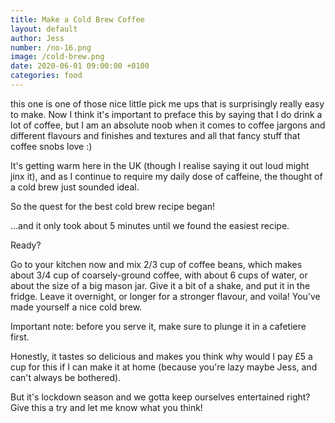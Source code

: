 ```yaml
---
title: Make a Cold Brew Coffee
layout: default
author: Jess
number: /no-16.png
image: /cold-brew.png
date: 2020-06-01 09:00:00 +0100
categories: food
---
```


this one is one of those nice little pick me ups that is surprisingly really easy to make. Now I think it's important to preface this by saying that I do drink a lot of coffee, but I am an absolute noob when it comes to coffee jargons and different flavours and finishes and textures and all that fancy stuff that coffee snobs love :)

It's getting warm here in the UK (though I realise saying it out loud might jinx it), and as I continue to require my daily dose of caffeine, the thought of a cold brew just sounded ideal.

So the quest for the best cold brew recipe began!

...and it only took about 5 minutes until we found the easiest recipe.

Ready?

Go to your kitchen now and mix 2/3 cup of coffee beans, which makes about 3/4 cup of coarsely-ground coffee, with about 6 cups of water, or about the size of a big mason jar. Give it a bit of a shake, and put it in the fridge. Leave it overnight, or longer for a stronger flavour, and voila! You've made yourself a nice cold brew.

Important note: before you serve it, make sure to plunge it in a cafetiere first.

Honestly, it tastes so delicious and makes you think why would I pay £5 a cup for this if I can make it at home (because you're lazy maybe Jess, and can't always be bothered).

But it's lockdown season and we gotta keep ourselves entertained right? Give this a try and let me know what you think!